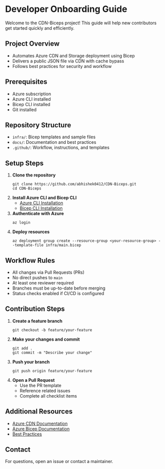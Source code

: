 # Developer Onboarding Guide

Welcome to the CDN-Biceps project! This guide will help new contributors get started quickly and efficiently.

## Project Overview
- Automates Azure CDN and Storage deployment using Bicep
- Delivers a public JSON file via CDN with cache bypass
- Follows best practices for security and workflow

## Prerequisites
- Azure subscription
- Azure CLI installed
- Bicep CLI installed
- Git installed

## Repository Structure
- `infra/`: Bicep templates and sample files
- `docs/`: Documentation and best practices
- `.github/`: Workflow, instructions, and templates

## Setup Steps
1. **Clone the repository**
   ```pwsh
   git clone https://github.com/abhishek0412/CDN-Biceps.git
   cd CDN-Biceps
   ```
2. **Install Azure CLI and Bicep CLI**
   - [Azure CLI Installation](https://docs.microsoft.com/en-us/cli/azure/install-azure-cli)
   - [Bicep CLI Installation](https://docs.microsoft.com/en-us/azure/azure-resource-manager/bicep/install)
3. **Authenticate with Azure**
   ```pwsh
   az login
   ```
4. **Deploy resources**
   ```pwsh
   az deployment group create --resource-group <your-resource-group> --template-file infra/main.bicep
   ```

## Workflow Rules
- All changes via Pull Requests (PRs)
- No direct pushes to `main`
- At least one reviewer required
- Branches must be up-to-date before merging
- Status checks enabled if CI/CD is configured

## Contribution Steps
1. **Create a feature branch**
   ```pwsh
   git checkout -b feature/your-feature
   ```
2. **Make your changes and commit**
   ```pwsh
   git add .
   git commit -m "Describe your change"
   ```
3. **Push your branch**
   ```pwsh
   git push origin feature/your-feature
   ```
4. **Open a Pull Request**
   - Use the PR template
   - Reference related issues
   - Complete all checklist items

## Additional Resources
- [Azure CDN Documentation](https://docs.microsoft.com/en-us/azure/cdn/)
- [Azure Bicep Documentation](https://docs.microsoft.com/en-us/azure/azure-resource-manager/bicep/)
- [Best Practices](./best-practices.md)

## Contact
For questions, open an issue or contact a maintainer.
